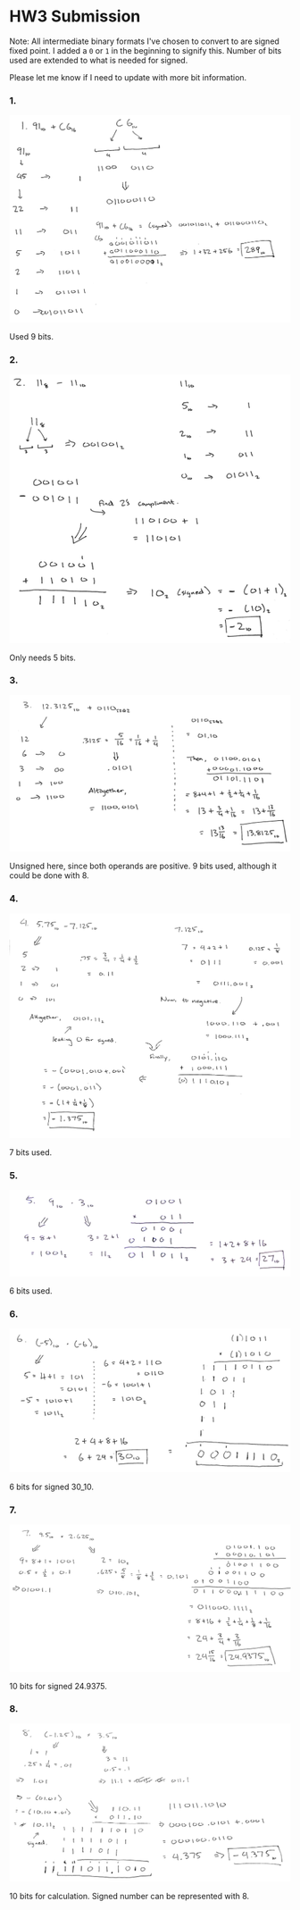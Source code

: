 # HW3 Submission

Note: All intermediate binary formats I've chosen to convert to are signed fixed point. I added a `0` or `1` in the beginning to signify this. Number of bits used are extended to what is needed for signed.

Please let me know if I need to update with more bit information.

### 1.
![](assets/1.png)

Used 9 bits.

### 2.
![](assets/2.jpg)

Only needs 5 bits.

### 3.
![](assets/3.png)

Unsigned here, since both operands are positive. 9 bits used, although it could be done with 8.

### 4.
![](assets/4.png)

7 bits used.

### 5.
![](assets/5.png)

6 bits used.

### 6.
![](assets/6.png)

6 bits for signed 30_10.

### 7.
![](assets/7.png)

10 bits for signed 24.9375.

### 8.
![](assets/8.png)

10 bits for calculation. Signed number can be represented with 8.
